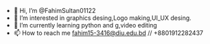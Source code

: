 - 👋 Hi, I’m @FahimSultan01122
- 👀 I’m interested in graphics desing,Logo making,UI_UX desing.
- 🌱 I’m currently learning python and g,video editing
- 📫 How to reach me fahim15-3416@diu.edu.bd // +8801912282437

<!---
FahimSultan01122/FahimSultan01122 is a ✨ special ✨ repository because its `README.md` (this file) appears on your GitHub profile.
You can click the Preview link to take a look at your changes.
--->
